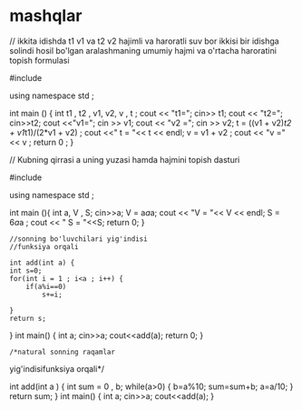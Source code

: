 # mashqlar

// ikkita idishda t1 v1 va t2 v2 hajimli va haroratli suv bor ikkisi bir idishga solindi hosil bo'lgan aralashmaning
umumiy hajmi va o'rtacha haroratini topish formulasi

#include<iostream>

using namespace std ;

int main () {
	int t1 , t2 , v1, v2, v , t ;
	cout << "t1=";
	cin>> t1;
	cout << "t2=";
	cin>>t2;
	cout <<"v1=";
	cin >> v1;
	cout << "v2 =";
	cin >> v2;
	t = ((v1 + v2)*t2 + v1*t1)/(2*v1 + v2) ;
	cout <<" t = "<< t << endl;
	v = v1 + v2 ;
	cout << "v ="<< v ;
	return 0 ;
}

// Kubning qirrasi a uning yuzasi hamda hajmini topish dasturi
	
#include<iostream>

using namespace std ;

int main (){
	int a, V , S;
	cin>>a;
	V = a*a*a;
	cout << "V = "<< V << endl;
	S = 6*a*a ;
	cout << " S = "<<S;
	return 0;
}	
	
	//sonning bo'luvchilari yig'indisi
	//funksiya orqali
	
	int add(int a) {
	int s=0;
	for(int i = 1 ; i<a ; i++) {
		if(a%i==0)
			s+=i;
		
	}
	return s;
}
int main() {
	int a;
	cin>>a;
	cout<<add(a);
	return 0;
}
	
	
	
	
	/*natural sonning raqamlar
yig'indisifunksiya orqali*/


int add(int a  ) {
	int sum = 0 , b;
	while(a>0) {
		b=a%10;
		sum=sum+b;
		a=a/10;
	}
	return sum;
}
	int main() {
		int a;
		cin>>a;
		cout<<add(a);
	}


